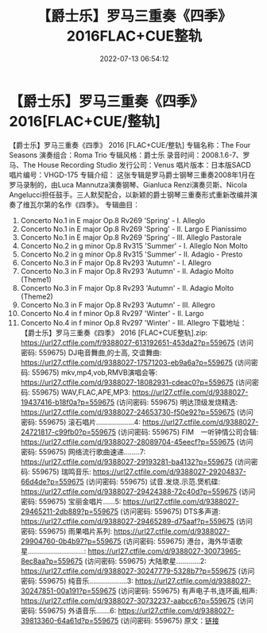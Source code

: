 ﻿---
title: 【爵士乐】罗马三重奏《四季》2016FLAC+CUE整轨
date: 2022-07-13 06:54:12
categories: 古典音乐、新世纪、纯音雅乐
tags: 纯音雅乐
---
# 【爵士乐】罗马三重奏《四季》2016[FLAC+CUE/整轨]

【爵士乐】罗马三重奏《四季》 2016
[FLAC+CUE/整轨]
专辑名称：The Four
Seasons
演奏组合：Roma Trio
专辑风格：爵士乐
录音时间：2008.1.6-7、罗马、The House
Recording Studio
发行公司：Venus
唱片版本：日本版SACD
唱片编号：VHGD-175
专辑介绍：
这张专辑是罗马爵士钢琴三重奏2008年1月在罗马录制的，由Luca
Mannutza演奏钢琴、Gianluca Renzi演奏贝斯、Nicola
Angelucci担任鼓手。三人默契配合，以新颖的爵士钢琴三重奏形式重新改编并演奏了维瓦尔第的名作《四季》。
专辑曲目：
01. Concerto No.1 in E major
Op.8 Rv269 'Spring' - I. Alleglo
02. Concerto No.1 in E major
Op.8 Rv269 'Spring' - II. Largo E Pianissimo
03. Concerto No.1 in E major
Op.8 Rv269 'Spring' - III. Alleglo Pastorale
04. Concerto No.2 in g minor
Op.8 Rv315 'Summer' - I. Alleglo Non Molto
05. Concerto No.2 in g minor
Op.8 Rv315 'Summer' - II. Adagio - Presto
06. Concerto No.3 in F major
Op.8 Rv293 'Autumn' - I. Allegro
07. Concerto No.3 in F major
Op.8 Rv293 'Autumn' - II. Adagio Molto (Theme1)
08. Concerto No.3 in F major
Op.8 Rv293 'Autumn' - II. Adagio Molto (Theme2)
09. Concerto No.3 in F major
Op.8 Rv293 'Autumn' - III. Allegro
11. Concerto No.4 in f minor
Op.8 Rv297 'Winter' - II. Largo
12. Concerto No.4 in f minor
Op.8 Rv297 'Winter' - III. Allegro
下载地址：
【爵士乐】罗马三重奏《四季》 2016
[FLAC+CUE整轨].zip: https://url27.ctfile.com/f/9388027-613192651-453da2?p=559675
(访问密码: 559675)
DJ电音舞曲,的士高, 交谊舞曲: https://url27.ctfile.com/d/9388027-17571203-eb9a6a?p=559675
(访问密码: 559675)
mkv,mp4,vob,RMVB演唱会等: https://url27.ctfile.com/d/9388027-18082931-cdeac0?p=559675
(访问密码: 559675)
WAV,FLAC,APE,MP3: https://url27.ctfile.com/d/9388027-19437416-b18f0a?p=559675
(访问密码: 559675)
明达顶级发烧精选: https://url27.ctfile.com/d/9388027-24653730-f50e92?p=559675
(访问密码: 559675)
滚石唱片...................4: https://url27.ctfile.com/d/9388027-24721817-c99fb0?p=559675
(访问密码: 559675)
FIM　一听钟情公司合辑: https://url27.ctfile.com/d/9388027-28089704-45eecf?p=559675
(访问密码: 559675)
网络流行歌曲速递........7: https://url27.ctfile.com/d/9388027-29193281-ba4132?p=559675
(访问密码: 559675)
瑞鸣音乐: https://url27.ctfile.com/d/9388027-29204837-66d4de?p=559675
(访问密码: 559675)
试音.发烧.示范.煲机碟: https://url27.ctfile.com/d/9388027-29424388-72c40d?p=559675
(访问密码: 559675)
宝丽金唱片......5: https://url27.ctfile.com/d/9388027-29465211-2db889?p=559675
(访问密码: 559675)
DTS多声道: https://url27.ctfile.com/d/9388027-29465289-d75aaf?p=559675
(访问密码: 559675)
雨果唱片系列: https://url27.ctfile.com/d/9388027-29904760-0b4b97?p=559675
(访问密码: 559675)
港台，海外华语歌星............................: https://url27.ctfile.com/d/9388027-30073965-8ec8aa?p=559675
(访问密码: 559675)
大陆歌星............2: https://url27.ctfile.com/d/9388027-30247779-5328b7?p=559675
(访问密码: 559675)
纯音乐...................3: https://url27.ctfile.com/d/9388027-30247851-00a191?p=559675
(访问密码: 559675)
有声电子书,连环画,相声: https://url27.ctfile.com/d/9388027-30732237-aabcc6?p=559675
(访问密码: 559675)
外语音乐.......6: https://url27.ctfile.com/d/9388027-39813360-64a61d?p=559675
(访问密码: 559675)
原文：[链接](https://blog.sina.com.cn/s/blog_1647c7e7601030ybm.html)